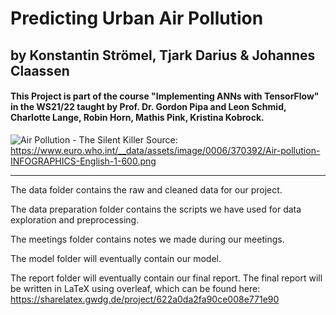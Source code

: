# Predicting Urban Air Pollution 
## by Konstantin Strömel, Tjark Darius & Johannes Claassen 

#### This Project is part of the course "Implementing ANNs with TensorFlow" in the WS21/22 taught by Prof. Dr. Gordon Pipa and Leon Schmid, Charlotte Lange, Robin Horn, Mathis Pink, Kristina Kobrock.

![Air Pollution - The Silent Killer](https://www.euro.who.int/__data/assets/image/0006/370392/Air-pollution-INFOGRAPHICS-English-1-600.png)
Source: https://www.euro.who.int/__data/assets/image/0006/370392/Air-pollution-INFOGRAPHICS-English-1-600.png

____

The data folder contains the raw and cleaned data for our project.

The data preparation folder contains the scripts we have used for data exploration and preprocessing.

The meetings folder contains notes we made during our meetings.

The model folder will eventually contain our model.

The report folder will eventually contain our final report. 
The final report will be written in LaTeX using overleaf, which can be found here:
https://sharelatex.gwdg.de/project/622a0da2fa90ce008e771e90
